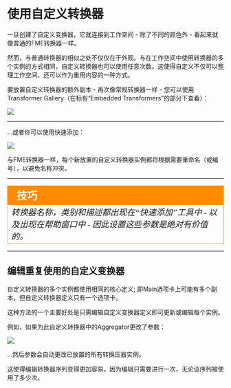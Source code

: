 # 使用自定义转换器 #

一旦创建了自定义变换器，它就连接到工作空间 - 除了不同的颜色外 - 看起来就像普通的FME转换器一样。

然而，与普通转换器的相似之处不仅仅在于外观。与在工作空间中使用转换器的多个实例的方式相同，自定义转换器也可以使用任意次数。这使得自定义不仅可以整理工作空间，还可以作为重用内容的一种方式。

要放置自定义转换器的额外副本 - 再次像常规转换器一样 - 您可以使用Transformer Gallery（在标有“Embedded Transformers”的部分下查看）：

![](./Images/Img5.009.CustomTransformersInGallery.png) <!-- ** Update Screenshot-->

---

...或者你可以使用快速添加：

![](./Images/Img5.010.CustomTransformersQuickAdd.png)

与FME转换器一样，每个新放置的自定义转换器实例都将根据需要重命名（或编号），以避免名称冲突。

---

<!--Tip Section--> 

<table style="border-spacing: 0px">
<tr>
<td style="vertical-align:middle;background-color:darkorange;border: 2px solid darkorange">
<i class="fa fa-info-circle fa-lg fa-pull-left fa-fw" style="color:white;padding-right: 12px;vertical-align:text-top"></i>
<span style="color:white;font-size:x-large;font-weight: bold;font-family:serif">技巧</span>
</td>
</tr>

<tr>
<td style="border: 1px solid darkorange">
<span style="font-family:serif; font-style:italic; font-size:larger">
转换器名称，类别和描述都出现在“快速添加”工具中 - 以及出现在帮助窗口中 - 因此设置这些参数是绝对有价值的。
</span>
</td>
</tr>
</table>

---

## 编辑重复使用的自定义变换器 ##

自定义转换器的多个实例都使用相同的核心定义; 即Main选项卡上可能有多个副本，但自定义转换器定义只有一个选项卡。

这种方法的一个主要好处是只需编辑自定义变换器定义即可更新或编辑每个实例。

例如，如果为此自定义转换器中的Aggregator更改了参数：

![](./Images/Img5.011.ExampleParameterEdit.png)

...然后参数会自动更改已放置的所有转换压器实例。

这使得编辑转换器序列变得更加容易，因为编辑只需要进行一次，无论该序列被使用了多少次。
